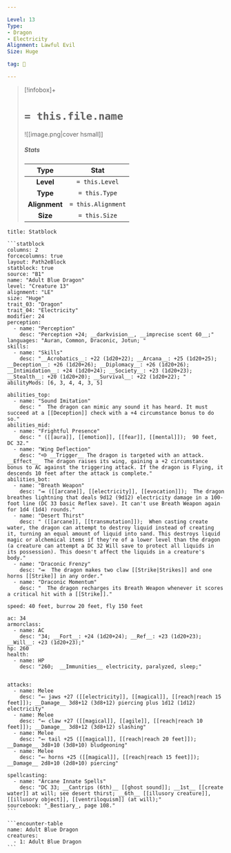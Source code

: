 ```yaml
---

Level: 13
Type:
- Dragon
- Electricity
Alignment: Lawful Evil
Size: Huge

tag: 👹

---
```


> [!infobox]+
> #  `= this.file.name`
> ![[image.png|cover hsmall]]
> ##### Stats
> Type | Stat |
> :---:|:---:|
> **Level** | `= this.Level` |
> **Type** | `= this.Type` |
> **Alignment** | `= this.Alignment` |
> **Size** | `= this.Size` |



````ad-info
title: Statblock

```statblock
columns: 2
forcecolumns: true
layout: Path2eBlock
statblock: true
source: "B1"
name: "Adult Blue Dragon"
level: "Creature 13"
alignment: "LE"
size: "Huge"
trait_03: "Dragon"
trait_04: "Electricity"
modifier: 24
perception:
  - name: "Perception"
    desc: "Perception +24; __darkvision__, __imprecise scent 60__;"
languages: "Auran, Common, Draconic, Jotun; "
skills:
  - name: "Skills"
    desc: "__Acrobatics__: +22 (1d20+22); __Arcana__: +25 (1d20+25); __Deception__: +26 (1d20+26); __Diplomacy__: +26 (1d20+26); __Intimidation__: +24 (1d20+24); __Society__: +23 (1d20+23); __Stealth__: +20 (1d20+20); __Survival__: +22 (1d20+22); "
abilityMods: [6, 3, 4, 4, 3, 5]

abilities_top:
  - name: "Sound Imitation"
    desc: "  The dragon can mimic any sound it has heard. It must succeed at a [[Deception]] check with a +4 circumstance bonus to do so."
abilities_mid:
  - name: "Frightful Presence"
    desc: " ([[aura]], [[emotion]], [[fear]], [[mental]]);  90 feet, DC 32."
  - name: "Wing Deflection"
    desc: "⬲ __Trigger__ The dragon is targeted with an attack. __Effect__  The dragon raises its wing, gaining a +2 circumstance bonus to AC against the triggering attack. If the dragon is Flying, it descends 10 feet after the attack is complete."
abilities_bot:
  - name: "Breath Weapon"
    desc: "⬺ ([[arcane]], [[electricity]], [[evocation]]);  The dragon breathes lightning that deals 9d12 (9d12) electricity damage in a 100-foot line (DC 33 basic Reflex save). It can't use Breath Weapon again for 1d4 (1d4) rounds."
  - name: "Desert Thirst"
    desc: " ([[arcane]], [[transmutation]]);  When casting create water, the dragon can attempt to destroy liquid instead of creating it, turning an equal amount of liquid into sand. This destroys liquid magic or alchemical items if they're of a lower level than the dragon (a creature can attempt a DC 32 Will save to protect all liquids in its possession). This doesn't affect the liquids in a creature's body."
  - name: "Draconic Frenzy"
    desc: "⬺  The dragon makes two claw [[Strike|Strikes]] and one horns [[Strike]] in any order."
  - name: "Draconic Momentum"
    desc: "  The dragon recharges its Breath Weapon whenever it scores a critical hit with a [[Strike]]."

speed: 40 feet, burrow 20 feet, fly 150 feet

ac: 34
armorclass:
  - name: AC
    desc: "34; __Fort__: +24 (1d20+24); __Ref__: +23 (1d20+23); __Will__: +23 (1d20+23);"
hp: 260
health:
  - name: HP
    desc: "260;  __Immunities__ electricity, paralyzed, sleep;"


attacks:
  - name: Melee
    desc: "⬻ jaws +27 ([[electricity]], [[magical]], [[reach|reach 15 feet]]); __Damage__ 3d8+12 (3d8+12) piercing plus 1d12 (1d12) electricity"
  - name: Melee
    desc: "⬻ claw +27 ([[magical]], [[agile]], [[reach|reach 10 feet]]); __Damage__ 3d8+12 (3d8+12) slashing"
  - name: Melee
    desc: "⬻ tail +25 ([[magical]], [[reach|reach 20 feet]]); __Damage__ 3d8+10 (3d8+10) bludgeoning"
  - name: Melee
    desc: "⬻ horns +25 ([[magical]], [[reach|reach 15 feet]]); __Damage__ 2d8+10 (2d8+10) piercing"

spellcasting:
  - name: "Arcane Innate Spells"
    desc: "DC 33; __Cantrips (6th)__ [[ghost sound]]; __1st__ [[create water]] at will; see desert thirst; __6th__ [[illusory creature]], [[illusory object]], [[ventriloquism]] (at will);"
sourcebook: "_Bestiary_, page 108."
```

```encounter-table
name: Adult Blue Dragon
creatures:
  - 1: Adult Blue Dragon
```

````


